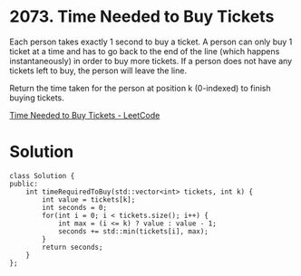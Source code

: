 # 2073. Time Needed to Buy Tickets

Each person takes exactly 1 second to buy a ticket. A person can only buy 1 ticket at a time and has to go back to the end of the line (which happens instantaneously) in order to buy more tickets. If a person does not have any tickets left to buy, the person will leave the line.

Return the time taken for the person at position k (0-indexed) to finish buying tickets.

[Time Needed to Buy Tickets - LeetCode](https://leetcode.com/problems/time-needed-to-buy-tickets/)

# Solution

```
class Solution {
public:
    int timeRequiredToBuy(std::vector<int> tickets, int k) {
        int value = tickets[k];
        int seconds = 0;
        for(int i = 0; i < tickets.size(); i++) {
            int max = (i <= k) ? value : value - 1;
            seconds += std::min(tickets[i], max);
        }
        return seconds;
    }
};
```